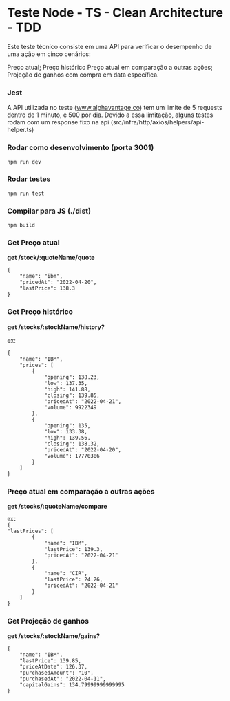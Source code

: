 # Teste Node - TS - Clean Architecture - TDD

Este teste técnico consiste em uma API para verificar o desempenho de uma ação em cinco cenários:

Preço atual;
Preço histórico
Preço atual em comparação a outras ações;
Projeção de ganhos com compra em data específica.

### Jest

A API utilizada no teste (www.alphavantage.co) tem um limite de 5 requests dentro de 1 minuto, e 500 por dia. Devido a essa limitação, alguns testes rodam com um response fixo na api (src/infra/http/axios/helpers/api-helper.ts)

### Rodar como desenvolvimento (porta 3001)

```
npm run dev
```

### Rodar testes

```
npm run test
```

### Compilar para JS (./dist)

```
npm build
```

### Get Preço atual

**get /stock/:quoteName/quote**

```
{
	"name": "ibm",
	"pricedAt": "2022-04-20",
	"lastPrice": 138.3
}
```

### Get Preço histórico

**get /stocks/:stockName/history?**

ex:

```
{
	"name": "IBM",
	"prices": [
		{
			"opening": 138.23,
			"low": 137.35,
			"high": 141.88,
			"closing": 139.85,
			"pricedAt": "2022-04-21",
			"volume": 9922349
		},
		{
			"opening": 135,
			"low": 133.38,
			"high": 139.56,
			"closing": 138.32,
			"pricedAt": "2022-04-20",
			"volume": 17770306
		}
	]
}
```

### Preço atual em comparação a outras ações

**get /stocks/:quoteName/compare**

```
ex:
{
"lastPrices": [
		{
			"name": "IBM",
			"lastPrice": 139.3,
			"pricedAt": "2022-04-21"
		},
		{
			"name": "CIR",
			"lastPrice": 24.26,
			"pricedAt": "2022-04-21"
		}
	]
}
```

### Get Projeção de ganhos

**get /stocks/:stockName/gains?**

```
{
	"name": "IBM",
	"lastPrice": 139.85,
	"priceAtDate": 126.37,
	"purchasedAmount": "10",
	"purchasedAt": "2022-04-11",
	"capitalGains": 134.79999999999995
}
```
